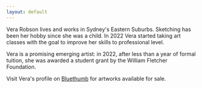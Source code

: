 ```yaml
---
layout: default
---
```

<p>Vera Robson lives and works in Sydney's Eastern Suburbs. Sketching has been her hobby since she was a child. In 2022 Vera started taking art classes with the goal to improve her skills to professional level.</p>

<p>Vera is a promising emerging artist: in 2022, after less than a year of formal tuition, she was awarded a student grant by the William Fletcher Foundation.</p>

<p>Visit Vera's profile on <a href="https://bluethumb.com.au/vera-robson">Bluethumb</a> for artworks available for sale.</p>

